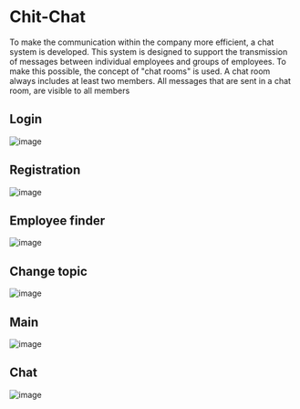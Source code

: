 # Chit-Chat
To make the communication within the company more efficient, a chat system is developed. This
system is designed to support the transmission of messages between individual employees and
groups of employees. To make this possible, the concept of "chat rooms" is used. A chat room always
includes at least two members. All messages that are sent in a chat room, are visible to all members
## Login
![image](https://github.com/c3n9/Avalonia-Samples/assets/108518693/ac18090a-ec73-4c2d-829f-2066b2f4d679)
## Registration
![image](https://github.com/c3n9/Avalonia-Samples/assets/108518693/a7e98c7e-2030-495a-8b08-53f9efa0e2bb)
## Employee finder
![image](https://github.com/c3n9/Avalonia-Samples/assets/108518693/37ed4141-2cb7-4f9a-8253-b0a6bfbfefa9)
## Change topic
![image](https://github.com/c3n9/Avalonia-Samples/assets/108518693/c5ef40b5-aa62-43ab-93ad-9c2de97af1ea)
## Main
![image](https://github.com/c3n9/Avalonia-Samples/assets/108518693/845f9c8d-4e53-409d-b7fd-64e5ae7900a9)
## Chat
![image](https://github.com/c3n9/Avalonia-Samples/assets/108518693/35ed1b7e-3c53-4533-ae2c-92f04c836c66)
